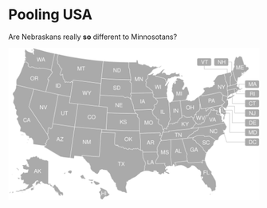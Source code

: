 # Pooling USA

Are Nebraskans really **so** different to Minnosotans?

![US Map](lib/img/Blank_US_Map_With_Labels.svg)